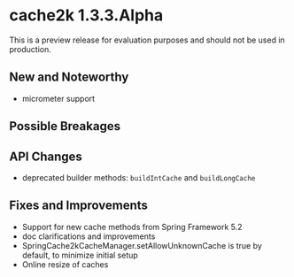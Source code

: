 # cache2k 1.3.3.Alpha

This is a preview release for evaluation purposes and should not be used in production.

## New and Noteworthy

- micrometer support

## Possible Breakages

## API Changes 

- deprecated builder methods: `buildIntCache` and `buildLongCache`

## Fixes and Improvements

- Support for new cache methods from Spring Framework 5.2
- doc clarifications and improvements
- SpringCache2kCacheManager.setAllowUnknownCache is true by default, to minimize initial setup
- Online resize of caches